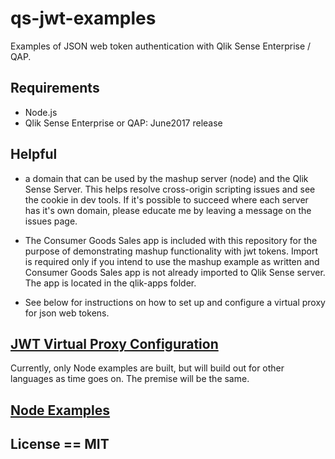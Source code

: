 # qs-jwt-examples
Examples of JSON web token authentication with Qlik Sense Enterprise / QAP.

## Requirements

* Node.js
* Qlik Sense Enterprise or QAP: June2017 release

## Helpful

* a domain that can be used by the mashup server (node) and the Qlik Sense Server.  This helps resolve cross-origin scripting issues and see the cookie in dev tools.  If it's possible to succeed where each server has it's own domain, please educate me by leaving a message on the issues page.

* The Consumer Goods Sales app is included with this repository for the purpose of demonstrating mashup functionality with jwt tokens.  Import is required only if you intend to use the mashup example as written and Consumer Goods Sales app is not already imported to Qlik Sense server.  The app is located in the qlik-apps folder.

* See below for instructions on how to set up and configure a virtual proxy for json web tokens.

## [JWT Virtual Proxy Configuration](docs/vpconfig.md)

Currently, only Node examples are built, but will build out for other languages as time goes on.  The premise will be the same.

## [Node Examples](docs/node-examples.md)

## License == MIT